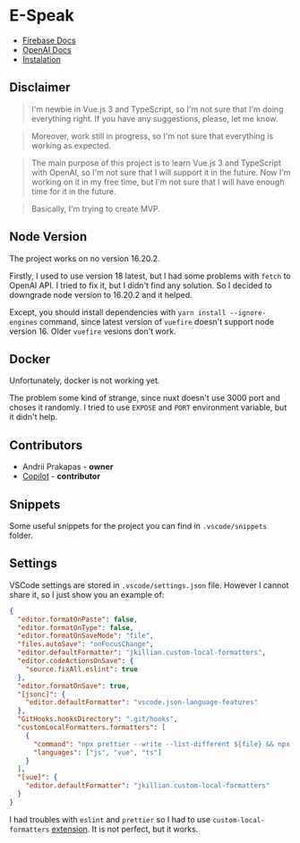 # E-Speak

- [Firebase Docs](./docs/firebase.md)
- [OpenAI Docs](./docs/openai.md)
- [Instalation](./docs/installation.md)

## Disclaimer

> I'm newbie in Vue.js 3 and TypeScript, so I'm not sure that I'm doing everything right. If you have any suggestions, please, let me know.

> Moreover, work still in progress, so I'm not sure that everything is working as expected.

> The main purpose of this project is to learn Vue.js 3 and TypeScript with OpenAI, so I'm not sure that I will support it in the future. Now I'm working on it in my free time, but I'm not sure that I will have enough time for it in the future.

> Basically, I'm trying to create MVP.

## Node Version

The project works on no version 16.20.2.

Firstly, I used to use version 18 latest, but I had some problems with `fetch` to OpenAI API. I tried to fix it, but I didn't find any solution. So I decided to downgrade node version to 16.20.2 and it helped.

Except, you should install dependencies with `yarn install --ignore-engines` command, since latest version of `vuefire` doesn't support node version 16. Older `vuefire` vesions don't work.

## Docker

Unfortunately, docker is not working yet.

The problem some kind of strange, since nuxt doesn't use 3000 port and choses it randomly. I tried to use `EXPOSE` and `PORT` environment variable, but it didn't help.

## Contributors

- Andrii Prakapas - **owner**
- [Copilot](https://github.com/features/copilot) - **contributor**

## Snippets

Some useful snippets for the project you can find in `.vscode/snippets` folder.

## Settings

VSCode settings are stored in `.vscode/settings.json` file. However I cannot share it, so I just show you an example of:

```json
{
  "editor.formatOnPaste": false,
  "editor.formatOnType": false,
  "editor.formatOnSaveMode": "file",
  "files.autoSave": "onFocusChange",
  "editor.defaultFormatter": "jkillian.custom-local-formatters",
  "editor.codeActionsOnSave": {
    "source.fixAll.eslint": true
  },
  "editor.formatOnSave": true,
  "[jsonc]": {
    "editor.defaultFormatter": "vscode.json-language-features"
  },
  "GitHooks.hooksDirectory": ".git/hooks",
  "customLocalFormatters.formatters": [
    {
      "command": "npx prettier --write --list-different ${file} && npx eslint --ext \".ts,.vue\" ${file}",
      "languages": ["js", "vue", "ts"]
    }
  ],
  "[vue]": {
    "editor.defaultFormatter": "jkillian.custom-local-formatters"
  }
}
```

I had troubles with `eslint` and `prettier` so I had to use `custom-local-formatters` [extension](https://marketplace.visualstudio.com/items?itemName=jkillian.custom-local-formatters). It is not perfect, but it works.
